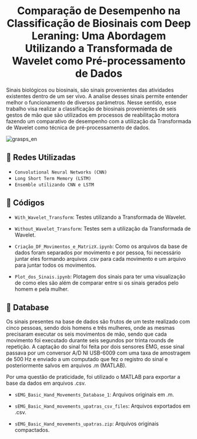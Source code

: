 <h1 align="center"> Comparação de Desempenho na Classificação de Biosinais com Deep Leraning: Uma Abordagem Utilizando a Transformada de Wavelet como Pré-processamento de Dados </h1>

Sinais biológicos ou biosinais, são sinais provenientes das atividades existentes dentro de um ser vivo. A analise desses sinais permite entender melhor o funcionamento de diversos parâmetros. Nesse sentido, esse trabalho visa realizar a classificação de biosinais provenientes de seis gestos de mão que são utilizados em processos de reabilitação motora fazendo um comparativo de desempenho com a utilização da Transformada de Wavelet como técnica de pré-processamento de dados.

![grasps_en](https://user-images.githubusercontent.com/76635621/182120286-b042691d-41a7-46e7-a4e4-ab10f56e0023.PNG)

## :small_blue_diamond: Redes Utilizadas

- `Convolutional Neural Networks (CNN)`
- `Long Short Term Memory (LSTM)`
- `Ensemble utilizando CNN e LSTM`


## :small_blue_diamond: Códigos

- `With_Wavelet_Transform`: Testes utilizando a Transformada de Wavelet.

- `Without_Wavelet_Transform`: Testes sem a utilização da Transformada de Wavelet.

- `Criação_DF_Movimentos_e_MatrizX.ipynb`: Como os arquivos da base de dados foram separados por movimento e por pessoa, foi necessário juntar eles formando arquivos .csv para cada movimento e um arquivo para juntar todos os movimentos.

- `Plot_dos_Sinais.ipynb`: Plotagem dos sinais para ter uma visualização de como eles são além de comparar entre si os sinais gerados pelo homem e pela mulher.


## :small_blue_diamond: Database

Os sinais presentes na base de dados são frutos de um teste realizado com cinco pessoas, sendo dois homens e três mulheres, onde as mesmas precisaram executar os seis movimentos de mão, sendo que cada movimento foi executado durante seis segundos por trinta rounds de repetição. A captação do sinal foi feita por dois sensores EMG, esse sinal passava por um conversor A/D NI USB-6009 com uma taxa de amostragem de 500 Hz e enviado a um computado que fez o registro do sinal e posteriormente salvos em arquivos .m (MATLAB). 

Por uma questão de praticidade, foi utilizado o MATLAB para exportar a base da dados em arquivos .csv.

- `sEMG_Basic_Hand_Movements_Database_1`: Arquivos originais em .m.

- `sEMG_Basic_Hand_movements_upatras_csv_files`: Arquivos exportados em .csv.

- `sEMG_Basic_Hand_movements_upatras.zip`: Arquivos originais compactados.
